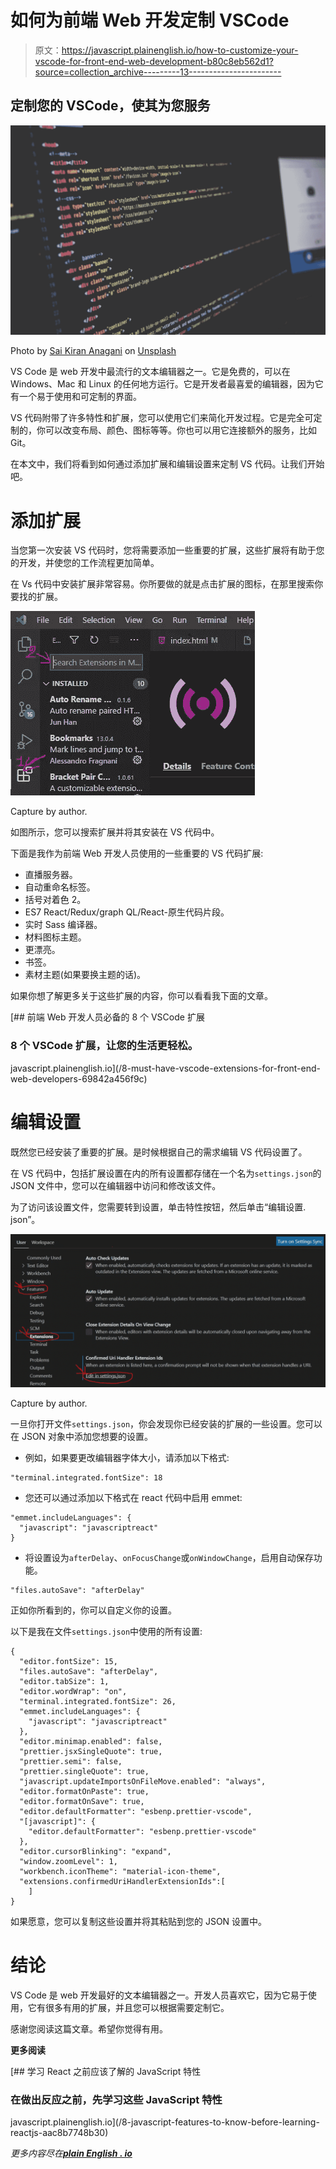 # 如何为前端 Web 开发定制 VSCode

> 原文：<https://javascript.plainenglish.io/how-to-customize-your-vscode-for-front-end-web-development-b80c8eb562d1?source=collection_archive---------13----------------------->

## 定制您的 VSCode，使其为您服务

![](img/038db3fd21cad04164c5a1a6c5921f77.png)

Photo by [Sai Kiran Anagani](https://unsplash.com/@_imkiran?utm_source=medium&utm_medium=referral) on [Unsplash](https://unsplash.com?utm_source=medium&utm_medium=referral)

VS Code 是 web 开发中最流行的文本编辑器之一。它是免费的，可以在 Windows、Mac 和 Linux 的任何地方运行。它是开发者最喜爱的编辑器，因为它有一个易于使用和可定制的界面。

VS 代码附带了许多特性和扩展，您可以使用它们来简化开发过程。它是完全可定制的，你可以改变布局、颜色、图标等等。你也可以用它连接额外的服务，比如 Git。

在本文中，我们将看到如何通过添加扩展和编辑设置来定制 VS 代码。让我们开始吧。

# 添加扩展

当您第一次安装 VS 代码时，您将需要添加一些重要的扩展，这些扩展将有助于您的开发，并使您的工作流程更加简单。

在 Vs 代码中安装扩展非常容易。你所要做的就是点击扩展的图标，在那里搜索你要找的扩展。

![](img/8451004c55d70ca3c1b756dafb46a997.png)

Capture by author.

如图所示，您可以搜索扩展并将其安装在 VS 代码中。

下面是我作为前端 Web 开发人员使用的一些重要的 VS 代码扩展:

*   直播服务器。
*   自动重命名标签。
*   括号对着色 2。
*   ES7 React/Redux/graph QL/React-原生代码片段。
*   实时 Sass 编译器。
*   材料图标主题。
*   更漂亮。
*   书签。
*   素材主题(如果要换主题的话)。

如果你想了解更多关于这些扩展的内容，你可以看看我下面的文章。

[](/8-must-have-vscode-extensions-for-front-end-web-developers-69842a456f9c) [## 前端 Web 开发人员必备的 8 个 VSCode 扩展

### 8 个 VSCode 扩展，让您的生活更轻松。

javascript.plainenglish.io](/8-must-have-vscode-extensions-for-front-end-web-developers-69842a456f9c) 

# 编辑设置

既然您已经安装了重要的扩展。是时候根据自己的需求编辑 VS 代码设置了。

在 VS 代码中，包括扩展设置在内的所有设置都存储在一个名为`settings.json`的 JSON 文件中，您可以在编辑器中访问和修改该文件。

为了访问该设置文件，您需要转到设置，单击特性按钮，然后单击“编辑设置. json”。

![](img/dcd126b4795643ce1456ef75e5ea807f.png)

Capture by author.

一旦你打开文件`settings.json`，你会发现你已经安装的扩展的一些设置。您可以在 JSON 对象中添加您想要的设置。

*   例如，如果要更改编辑器字体大小，请添加以下格式:

```
"terminal.integrated.fontSize": 18
```

*   您还可以通过添加以下格式在 react 代码中启用 emmet:

```
"emmet.includeLanguages": {
  "javascript": "javascriptreact"
}
```

*   将设置设为`afterDelay`、`onFocusChange`或`onWindowChange`，启用自动保存功能。

```
"files.autoSave": "afterDelay"
```

正如你所看到的，你可以自定义你的设置。

以下是我在文件`settings.json`中使用的所有设置:

```
{
  "editor.fontSize": 15,
  "files.autoSave": "afterDelay",
  "editor.tabSize": 1,
  "editor.wordWrap": "on",
  "terminal.integrated.fontSize": 26,
  "emmet.includeLanguages": {
    "javascript": "javascriptreact"
  },
  "editor.minimap.enabled": false,
  "prettier.jsxSingleQuote": true,
  "prettier.semi": false,
  "prettier.singleQuote": true,
  "javascript.updateImportsOnFileMove.enabled": "always",
  "editor.formatOnPaste": true,
  "editor.formatOnSave": true,
  "editor.defaultFormatter": "esbenp.prettier-vscode",
  "[javascript]": {
    "editor.defaultFormatter": "esbenp.prettier-vscode"
  },
  "editor.cursorBlinking": "expand",
  "window.zoomLevel": 1,
  "workbench.iconTheme": "material-icon-theme",
  "extensions.confirmedUriHandlerExtensionIds":[
    ]
}
```

如果愿意，您可以复制这些设置并将其粘贴到您的 JSON 设置中。

# 结论

VS Code 是 web 开发最好的文本编辑器之一。开发人员喜欢它，因为它易于使用，它有很多有用的扩展，并且您可以根据需要定制它。

感谢您阅读这篇文章。希望你觉得有用。

**更多阅读**

[](/8-javascript-features-to-know-before-learning-reactjs-aac8b7748b30) [## 学习 React 之前应该了解的 JavaScript 特性

### 在做出反应之前，先学习这些 JavaScript 特性

javascript.plainenglish.io](/8-javascript-features-to-know-before-learning-reactjs-aac8b7748b30) 

*更多内容尽在*[***plain English . io***](https://plainenglish.io/)